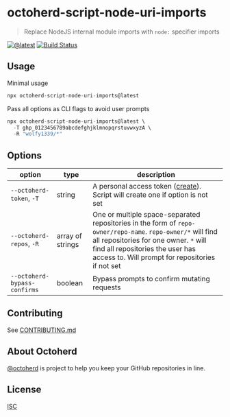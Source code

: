 # octoherd-script-node-uri-imports

> Replace NodeJS internal module imports with `node:` specifier imports

[![@latest](https://img.shields.io/npm/v/octoherd-script-node-uri-imports.svg)](https://www.npmjs.com/package/octoherd-script-node-uri-imports)
[![Build Status](https://github.com/wolfy1339/octoherd-script-node-uri-imports/workflows/Test/badge.svg)](https://github.com/wolfy1339/octoherd-script-node-uri-imports/actions?query=workflow%3ATest+branch%3Amain)

## Usage

Minimal usage

```js
npx octoherd-script-node-uri-imports@latest
```

Pass all options as CLI flags to avoid user prompts

```js
npx octoherd-script-node-uri-imports@latest \
  -T ghp_0123456789abcdefghjklmnopqrstuvwxyzA \
  -R "wolfy1339/*"
```

## Options

| option                       | type             | description                                                                                                                                                                                                                                 |
| ---------------------------- | ---------------- | ------------------------------------------------------------------------------------------------------------------------------------------------------------------------------------------------------------------------------------------- |
| `--octoherd-token`, `-T`     | string           | A personal access token ([create](https://github.com/settings/tokens/new?scopes=repo)). Script will create one if option is not set                                                                                                         |
| `--octoherd-repos`, `-R`     | array of strings | One or multiple space-separated repositories in the form of `repo-owner/repo-name`. `repo-owner/*` will find all repositories for one owner. `*` will find all repositories the user has access to. Will prompt for repositories if not set |
| `--octoherd-bypass-confirms` | boolean          | Bypass prompts to confirm mutating requests                                                                                                                                                                                                 |

## Contributing

See [CONTRIBUTING.md](CONTRIBUTING.md)

## About Octoherd

[@octoherd](https://github.com/octoherd/) is project to help you keep your GitHub repositories in line.

## License

[ISC](LICENSE.md)

